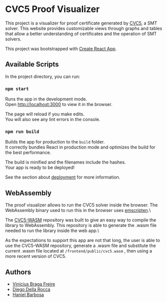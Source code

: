 # CVC5 Proof Visualizer

This project is a visualizer for proof certificate generated by [CVC5](https://github.com/cvc5/cvc5), a SMT solver. This website provides customizable views through graphs and tables that allow a better understanding of certificates and the operation of SMT solvers.

This project was bootstrapped with [Create React App](https://github.com/facebook/create-react-app).

## Available Scripts

In the project directory, you can run:

### `npm start`

Runs the app in the development mode.\
Open [http://localhost:3000](http://localhost:3000) to view it in the browser.

The page will reload if you make edits.\
You will also see any lint errors in the console.

### `npm run build`

Builds the app for production to the `build` folder.\
It correctly bundles React in production mode and optimizes the build for the best performance.

The build is minified and the filenames include the hashes.\
Your app is ready to be deployed!

See the section about [deployment](https://facebook.github.io/create-react-app/docs/deployment) for more information.


## WebAssembly

The proof visualizer allows to run the CVC5 solver inside the browser. The WebAssembly binary used to run this in the browser uses [emscripten](https://emscripten.org/).\

The [CVC5-WASM](https://github.com/ufmg-smite/cvc5-wasm) repository was built to give an easy way to compile the library to WebAssembly. This repository is able to generate the .wasm file needed to run the library inside the web app.\

As the expectations to support this app are not that long, the user is able to use the CVC5-WASM repository, generate a .wasm file and substitute the current .wasm file located at `/frontend/public/cvc5.wasm` , then using a more recent version of CVC5.

## Authors
* [Vinícius Braga Freire](https://github.com/vinciusb)
* [Diego Della Rocca](https://github.com/diegodrc)
* [Haniel Barbosa](https://homepages.dcc.ufmg.br/~hbarbosa/)
